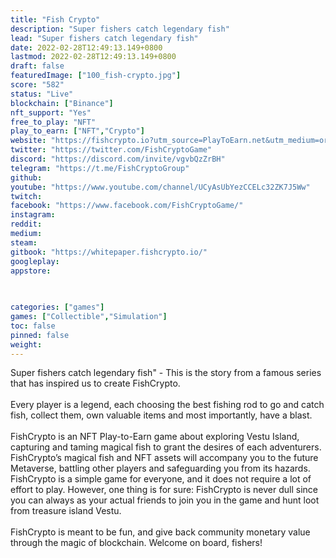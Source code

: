```yaml
---
title: "Fish Crypto"
description: "Super fishers catch legendary fish"
lead: "Super fishers catch legendary fish"
date: 2022-02-28T12:49:13.149+0800
lastmod: 2022-02-28T12:49:13.149+0800
draft: false
featuredImage: ["100_fish-crypto.jpg"]
score: "582"
status: "Live"
blockchain: ["Binance"]
nft_support: "Yes"
free_to_play: "NFT"
play_to_earn: ["NFT","Crypto"]
website: "https://fishcrypto.io?utm_source=PlayToEarn.net&utm_medium=organic&utm_campaign=gamepage"
twitter: "https://twitter.com/FishCryptoGame"
discord: "https://discord.com/invite/vgvbQzZrBH"
telegram: "https://t.me/FishCryptoGroup"
github: 
youtube: "https://www.youtube.com/channel/UCyAsUbYezCCELc32ZK7J5Ww"
twitch: 
facebook: "https://www.facebook.com/FishCryptoGame/"
instagram: 
reddit: 
medium: 
steam: 
gitbook: "https://whitepaper.fishcrypto.io/"
googleplay: 
appstore: 

  
    
categories: ["games"]
games: ["Collectible","Simulation"]
toc: false
pinned: false
weight: 
---
```

Super fishers catch legendary fish" - This is the story from a famous series that has inspired us to create FishCrypto. <br> <br> Every player is a legend, each choosing the best fishing rod to go and catch fish, collect them, own valuable items and most importantly, have a blast.<br> <br> FishCrypto is an NFT Play-to-Earn game about exploring Vestu Island, capturing and taming magical fish to grant the desires of each adventurers. FishCrypto’s magical fish and NFT assets will accompany you to the future Metaverse, battling other players and safeguarding you from its hazards. FishCrypto is a simple game for everyone, and it does not require a lot of effort to play. However, one thing is for sure: FishCrypto is never dull since you can always as your actual friends to join you in the game and hunt loot from treasure island Vestu.<br> <br> FishCrypto is meant to be fun, and give back community monetary value through the magic of blockchain. Welcome on board, fishers!